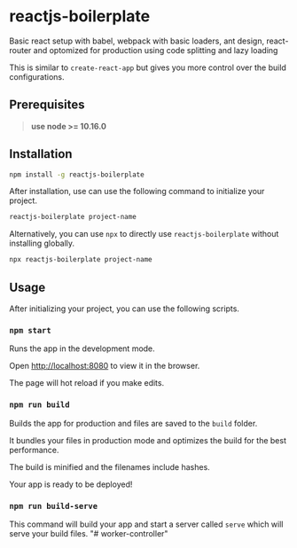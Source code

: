 # reactjs-boilerplate

Basic react setup with babel, webpack with basic loaders, ant design, react-router and optomized for production using code splitting and lazy loading

This is similar to `create-react-app` but gives you more control over the build configurations.

## Prerequisites

> **use node >= 10.16.0**

## Installation

```bash
npm install -g reactjs-boilerplate
```

After installation, use can use the following command to initialize your project.

```bash
reactjs-boilerplate project-name
```

Alternatively, you can use `npx` to directly use `reactjs-boilerplate` without installing globally.

```bash
npx reactjs-boilerplate project-name
```

## Usage

After initializing your project, you can use the following scripts.

### `npm start`

Runs the app in the development mode.

Open [http://localhost:8080](http://localhost:8080) to view it in the browser.

The page will hot reload if you make edits.

### `npm run build`

Builds the app for production and files are saved to the `build` folder.

It bundles your files in production mode and optimizes the build for the best performance.

The build is minified and the filenames include hashes.

Your app is ready to be deployed!

### `npm run build-serve`

This command will build your app and start a server called `serve` which will serve your build files.
"# worker-controller" 
